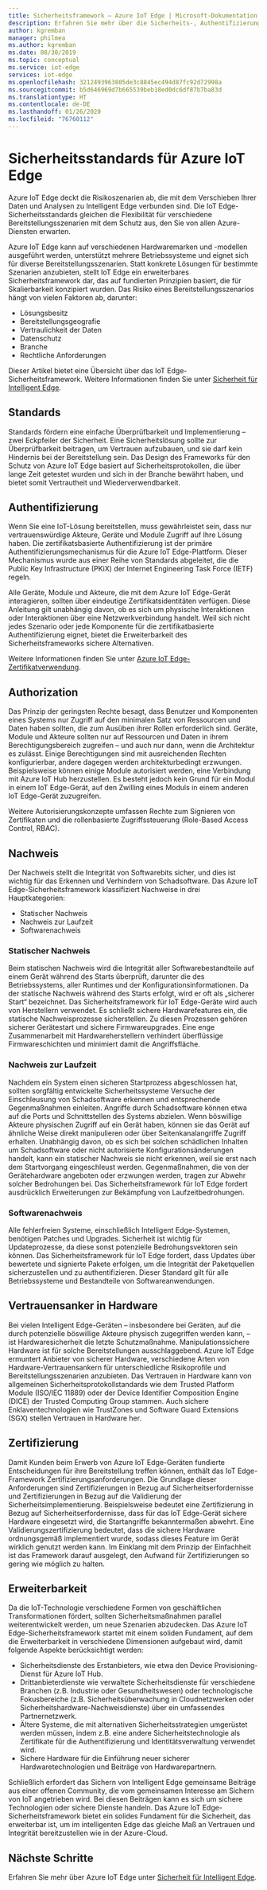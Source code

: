 ```yaml
---
title: Sicherheitsframework – Azure IoT Edge | Microsoft-Dokumentation
description: Erfahren Sie mehr über die Sicherheits-, Authentifizierungs- und Autorisierungsstandards, die bei der Entwicklung von Azure IoT Edge verwendet wurden und die Sie bei der Entwicklung Ihrer Lösung berücksichtigen sollten.
author: kgremban
manager: philmea
ms.author: kgremban
ms.date: 08/30/2019
ms.topic: conceptual
ms.service: iot-edge
services: iot-edge
ms.openlocfilehash: 3212493963805de3c8845ec494d87fc92d72998a
ms.sourcegitcommit: b5d646969d7b665539beb18ed0dc6df87b7ba83d
ms.translationtype: HT
ms.contentlocale: de-DE
ms.lasthandoff: 01/26/2020
ms.locfileid: "76760112"
---
```

# <a name="security-standards-for-azure-iot-edge"></a>Sicherheitsstandards für Azure IoT Edge

Azure IoT Edge deckt die Risikoszenarien ab, die mit dem Verschieben Ihrer Daten und Analysen zu Intelligent Edge verbunden sind. Die IoT Edge-Sicherheitsstandards gleichen die Flexibilität für verschiedene Bereitstellungsszenarien mit dem Schutz aus, den Sie von allen Azure-Diensten erwarten.

Azure IoT Edge kann auf verschiedenen Hardwaremarken und -modellen ausgeführt werden, unterstützt mehrere Betriebssysteme und eignet sich für diverse Bereitstellungsszenarien. Statt konkrete Lösungen für bestimmte Szenarien anzubieten, stellt IoT Edge ein erweiterbares Sicherheitsframework dar, das auf fundierten Prinzipien basiert, die für Skalierbarkeit konzipiert wurden. Das Risiko eines Bereitstellungsszenarios hängt von vielen Faktoren ab, darunter:

* Lösungsbesitz
* Bereitstellungsgeografie
* Vertraulichkeit der Daten
* Datenschutz
* Branche
* Rechtliche Anforderungen

Dieser Artikel bietet eine Übersicht über das IoT Edge-Sicherheitsframework. Weitere Informationen finden Sie unter [Sicherheit für Intelligent Edge](https://azure.microsoft.com/blog/securing-the-intelligent-edge/).

## <a name="standards"></a>Standards

Standards fördern eine einfache Überprüfbarkeit und Implementierung – zwei Eckpfeiler der Sicherheit. Eine Sicherheitslösung sollte zur Überprüfbarkeit beitragen, um Vertrauen aufzubauen, und sie darf kein Hindernis bei der Bereitstellung sein. Das Design des Frameworks für den Schutz von Azure IoT Edge basiert auf Sicherheitsprotokollen, die über lange Zeit getestet wurden und sich in der Branche bewährt haben, und bietet somit Vertrautheit und Wiederverwendbarkeit.

## <a name="authentication"></a>Authentifizierung

Wenn Sie eine IoT-Lösung bereitstellen, muss gewährleistet sein, dass nur vertrauenswürdige Akteure, Geräte und Module Zugriff auf Ihre Lösung haben. Die zertifikatsbasierte Authentifizierung ist der primäre Authentifizierungsmechanismus für die Azure IoT Edge-Plattform. Dieser Mechanismus wurde aus einer Reihe von Standards abgeleitet, die die Public Key Infrastructure (PKiX) der Internet Engineering Task Force (IETF) regeln.

Alle Geräte, Module und Akteure, die mit dem Azure IoT Edge-Gerät interagieren, sollten über eindeutige Zertifikatsidentitäten verfügen. Diese Anleitung gilt unabhängig davon, ob es sich um physische Interaktionen oder Interaktionen über eine Netzwerkverbindung handelt. Weil sich nicht jedes Szenario oder jede Komponente für die zertifikatbasierte Authentifizierung eignet, bietet die Erweiterbarkeit des Sicherheitsframeworks sichere Alternativen.

Weitere Informationen finden Sie unter [Azure IoT Edge-Zertifikatverwendung](iot-edge-certs.md).

## <a name="authorization"></a>Authorization

Das Prinzip der geringsten Rechte besagt, dass Benutzer und Komponenten eines Systems nur Zugriff auf den minimalen Satz von Ressourcen und Daten haben sollten, die zum Ausüben ihrer Rollen erforderlich sind. Geräte, Module und Akteure sollten nur auf Ressourcen und Daten in ihrem Berechtigungsbereich zugreifen – und auch nur dann, wenn die Architektur es zulässt. Einige Berechtigungen sind mit ausreichenden Rechten konfigurierbar, andere dagegen werden architekturbedingt erzwungen. Beispielsweise können einige Module autorisiert werden, eine Verbindung mit Azure IoT Hub herzustellen. Es besteht jedoch kein Grund für ein Modul in einem IoT Edge-Gerät, auf den Zwilling eines Moduls in einem anderen IoT Edge-Gerät zuzugreifen.

Weitere Autorisierungskonzepte umfassen Rechte zum Signieren von Zertifikaten und die rollenbasierte Zugriffssteuerung (Role-Based Access Control, RBAC).

## <a name="attestation"></a>Nachweis

Der Nachweis stellt die Integrität von Softwarebits sicher, und dies ist wichtig für das Erkennen und Verhindern von Schadsoftware. Das Azure IoT Edge-Sicherheitsframework klassifiziert Nachweise in drei Hauptkategorien:

* Statischer Nachweis
* Nachweis zur Laufzeit
* Softwarenachweis

### <a name="static-attestation"></a>Statischer Nachweis

Beim statischen Nachweis wird die Integrität aller Softwarebestandteile auf einem Gerät während des Starts überprüft, darunter die des Betriebssystems, aller Runtimes und der Konfigurationsinformationen. Da der statische Nachweis während des Starts erfolgt, wird er oft als „sicherer Start“ bezeichnet. Das Sicherheitsframework für IoT Edge-Geräte wird auch von Herstellern verwendet. Es schließt sichere Hardwarefeatures ein, die statische Nachweisprozesse sicherstellen. Zu diesen Prozessen gehören sicherer Gerätestart und sichere Firmwareupgrades. Eine enge Zusammenarbeit mit Hardwareherstellern verhindert überflüssige Firmwareschichten und minimiert damit die Angriffsfläche.

### <a name="runtime-attestation"></a>Nachweis zur Laufzeit

Nachdem ein System einen sicheren Startprozess abgeschlossen hat, sollten sorgfältig entwickelte Sicherheitssysteme Versuche der Einschleusung von Schadsoftware erkennen und entsprechende Gegenmaßnahmen einleiten. Angriffe durch Schadsoftware können etwa auf die Ports und Schnittstellen des Systems abzielen. Wenn böswillige Akteure physischen Zugriff auf ein Gerät haben, können sie das Gerät auf ähnliche Weise direkt manipulieren oder über Seitenkanalangriffe Zugriff erhalten. Unabhängig davon, ob es sich bei solchen schädlichen Inhalten um Schadsoftware oder nicht autorisierte Konfigurationsänderungen handelt, kann ein statischer Nachweis sie nicht erkennen, weil sie erst nach dem Startvorgang eingeschleust werden. Gegenmaßnahmen, die von der Gerätehardware angeboten oder erzwungen werden, tragen zur Abwehr solcher Bedrohungen bei. Das Sicherheitsframework für IoT Edge fordert ausdrücklich Erweiterungen zur Bekämpfung von Laufzeitbedrohungen.  

### <a name="software-attestation"></a>Softwarenachweis

Alle fehlerfreien Systeme, einschließlich Intelligent Edge-Systemen, benötigen Patches und Upgrades. Sicherheit ist wichtig für Updateprozesse, da diese sonst potenzielle Bedrohungsvektoren sein können. Das Sicherheitsframework für IoT Edge fordert, dass Updates über bewertete und signierte Pakete erfolgen, um die Integrität der Paketquellen sicherzustellen und zu authentifizieren. Dieser Standard gilt für alle Betriebssysteme und Bestandteile von Softwareanwendungen.

## <a name="hardware-root-of-trust"></a>Vertrauensanker in Hardware

Bei vielen Intelligent Edge-Geräten – insbesondere bei Geräten, auf die durch potenzielle böswillige Akteure physisch zugegriffen werden kann, – ist Hardwaresicherheit die letzte Schutzmaßnahme. Manipulationssichere Hardware ist für solche Bereitstellungen ausschlaggebend. Azure IoT Edge ermuntert Anbieter von sicherer Hardware, verschiedene Arten von Hardware-Vertrauensankern für unterschiedliche Risikoprofile und Bereitstellungsszenarien anzubieten. Das Vertrauen in Hardware kann von allgemeinen Sicherheitsprotokollstandards wie dem Trusted Platform Module (ISO/IEC 11889) oder der Device Identifier Composition Engine (DICE) der Trusted Computing Group stammen. Auch sichere Enklaventechnologien wie TrustZones und Software Guard Extensions (SGX) stellen Vertrauen in Hardware her.

## <a name="certification"></a>Zertifizierung

Damit Kunden beim Erwerb von Azure IoT Edge-Geräten fundierte Entscheidungen für ihre Bereitstellung treffen können, enthält das IoT Edge-Framework Zertifizierungsanforderungen. Die Grundlage dieser Anforderungen sind Zertifizierungen in Bezug auf Sicherheitserfordernisse und Zertifizierungen in Bezug auf die Validierung der Sicherheitsimplementierung. Beispielsweise bedeutet eine Zertifizierung in Bezug auf Sicherheitserfordernisse, dass für das IoT Edge-Gerät sichere Hardware eingesetzt wird, die Startangriffe bekanntermaßen abwehrt. Eine Validierungszertifizierung bedeutet, dass die sichere Hardware ordnungsgemäß implementiert wurde, sodass dieses Feature im Gerät wirklich genutzt werden kann. Im Einklang mit dem Prinzip der Einfachheit ist das Framework darauf ausgelegt, den Aufwand für Zertifizierungen so gering wie möglich zu halten.

## <a name="extensibility"></a>Erweiterbarkeit

Da die IoT-Technologie verschiedene Formen von geschäftlichen Transformationen fördert, sollten Sicherheitsmaßnahmen parallel weiterentwickelt werden, um neue Szenarien abzudecken. Das Azure IoT Edge-Sicherheitsframework startet mit einem soliden Fundament, auf dem die Erweiterbarkeit in verschiedene Dimensionen aufgebaut wird, damit folgende Aspekte berücksichtigt werden:

* Sicherheitsdienste des Erstanbieters, wie etwa den Device Provisioning-Dienst für Azure IoT Hub.
* Drittanbieterdienste wie verwaltete Sicherheitsdienste für verschiedene Branchen (z.B. Industrie oder Gesundheitswesen) oder technologische Fokusbereiche (z.B. Sicherheitsüberwachung in Cloudnetzwerken oder Sicherheitshardware-Nachweisdienste) über ein umfassendes Partnernetzwerk.
* Ältere Systeme, die mit alternativen Sicherheitsstrategien umgerüstet werden müssen, indem z.B. eine andere Sicherheitstechnologie als Zertifikate für die Authentifizierung und Identitätsverwaltung verwendet wird.
* Sichere Hardware für die Einführung neuer sicherer Hardwaretechnologien und Beiträge von Hardwarepartnern.

Schließlich erfordert das Sichern von Intelligent Edge gemeinsame Beiträge aus einer offenen Community, die vom gemeinsamen Interesse am Sichern von IoT angetrieben wird. Bei diesen Beiträgen kann es sich um sichere Technologien oder sichere Dienste handeln. Das Azure IoT Edge-Sicherheitsframework bietet ein solides Fundament für die Sicherheit, das erweiterbar ist, um im intelligenten Edge das gleiche Maß an Vertrauen und Integrität bereitzustellen wie in der Azure-Cloud.  

## <a name="next-steps"></a>Nächste Schritte

Erfahren Sie mehr über Azure IoT Edge unter [Sicherheit für Intelligent Edge](https://azure.microsoft.com/blog/securing-the-intelligent-edge/).

